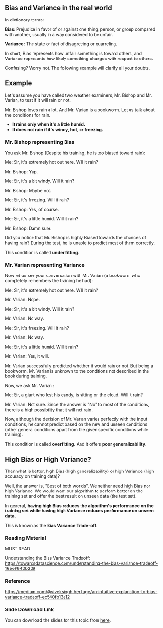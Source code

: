 ## Bias and Variance in the real world

In dictionary terms:

**Bias:** Prejudice in favor of or against one thing, person, or group compared with another, usually in a way considered to be unfair.

**Variance:** The state or fact of disagreeing or quarreling.

In short, Bias represents how unfair something is toward others, and Variance represents how likely something changes with respect to others.

Confusing? Worry not. The following example will clarify all your doubts.

## Example

Let's assume you have called two weather examiners, Mr. Bishop and Mr. Varian, to test if it will rain or not.

Mr. Bishop loves rain a lot. And Mr. Varian is a bookworm. Let us talk about the conditions for rain.

* **It rains only when it's a little humid.**
* **It does not rain if it's windy, hot, or freezing.**

### Mr. Bishop representing Bias

You ask Mr. Bishop (Despite his training, he is too biased toward rain):

Me: Sir, it's extremely hot out here. Will it rain?

Mr. Bishop: Yup.

Me: Sir, it's a bit windy. Will it rain?

Mr. Bishop: Maybe not.

Me: Sir, it's freezing. Will it rain?

Mr. Bishop: Yes, of course.

Me: Sir, it's a little humid. Will it rain?

Mr. Bishop: Damn sure.

Did you notice that Mr. Bishop is highly Biased towards the chances of having rain? During the test, he is unable to predict most of them correctly.

This condition is called **under fitting**.

### Mr. Varian representing Variance

Now let us see your conversation with Mr. Varian (a bookworm who completely remembers the training he had):

Me: Sir, it's extremely hot out here. Will it rain?

Mr. Varian: Nope.

Me: Sir, it's a bit windy. Will it rain?

Mr. Varian: No way.

Me: Sir, it's freezing. Will it rain?

Mr. Varian: No way.

Me: Sir, it's a little humid. Will it rain?

Mr. Varian: Yes, it will.

Mr. Varian successfully predicted whether it would rain or not. But being a bookworm, Mr. Varian is unknown to the conditions not described in the book during training.

Now, we ask Mr. Varian :

Me: Sir, a giant who lost his candy, is sitting on the cloud. Will it rain?

Mr. Varian: Not sure. Since the answer is "No" to most of the conditions, there is a high possibility that it will not rain.

Now, although the decision of Mr. Varian varies perfectly with the input conditions, he cannot predict based on the new and unseen conditions (other general conditions apart from the given specific conditions while training).

This condition is called **overfitting.** And it offers **poor generalizability**.

## High Bias or High Variance?

Then what is better, high Bias (high generalizability) or high Variance (high accuracy on training data)?

Well, the answer is, "Best of both worlds". We neither need high Bias nor high Variance. We would want our algorithm to perform better on the training set and offer the best result on unseen data (the test set).

In general, **having high Bias reduces the algorithm's performance on the training set while having high Variance reduces performance on unseen data.**

This is known as the **Bias Variance Trade-off**.

### Reading Material

MUST READ

Understanding the Bias Variance Tradeoff:  https://towardsdatascience.com/understanding-the-bias-variance-tradeoff-165e6942b229

### Reference

https://medium.com/@viveksingh.heritage/an-intuitive-explanation-to-bias-variance-tradeoff-ec540fb13e12

### Slide Download Link

You can download the slides for this topic from [here](https://docs.google.com/presentation/d/1c_mkhl2ac9gapFwCQdn6tySCi09Ve8jCv8Z1BqbrPG8/edit?usp=sharing).